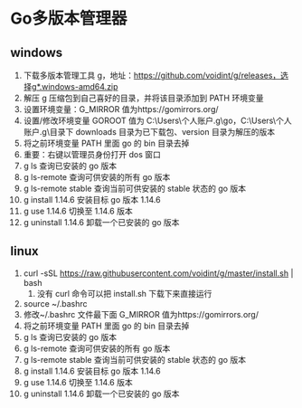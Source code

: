 # Go多版本管理器


## windows

1. 下载多版本管理工具 g，地址：https://github.com/voidint/g/releases，选择g*.windows-amd64.zip
2. 解压 g 压缩包到自己喜好的目录，并将该目录添加到 PATH 环境变量
3. 设置环境变量：G_MIRROR 值为https://gomirrors.org/
4. 设置/修改环境变量 GOROOT 值为 C:\Users\个人账户\.g\go，C:\Users\个人账户\.g\目录下 downloads 目录为已下载包、version 目录为解压的版本
5. 将之前环境变量 PATH 里面 go 的 bin 目录去掉
6. 重要：右键以管理员身份打开 dos 窗口
7. g ls 查询已安装的 go 版本
8. g ls-remote 查询可供安装的所有 go 版本
9. g ls-remote stable 查询当前可供安装的 stable 状态的 go 版本
10. g install 1.14.6 安装目标 go 版本 1.14.6
11. g use 1.14.6 切换至 1.14.6 版本
12. g uninstall 1.14.6 卸载一个已安装的 go 版本

## linux

1. curl -sSL https://raw.githubusercontent.com/voidint/g/master/install.sh | bash
   1. 没有 curl 命令可以把 install.sh 下载下来直接运行
2. source ~/.bashrc
3. 修改~/.bashrc 文件最下面 G_MIRROR 值为https://gomirrors.org/
4. 将之前环境变量 PATH 里面 go 的 bin 目录去掉
5. g ls 查询已安装的 go 版本
6. g ls-remote 查询可供安装的所有 go 版本
7. g ls-remote stable 查询当前可供安装的 stable 状态的 go 版本
8. g install 1.14.6 安装目标 go 版本 1.14.6
9. g use 1.14.6 切换至 1.14.6 版本
10. g uninstall 1.14.6 卸载一个已安装的 go 版本

